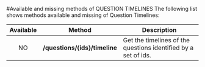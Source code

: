 #Available and missing methods of QUESTION TIMELINES
The following list shows methods available and missing of Question Timelines:

| Available | Method                        | Description
|:---------:|:-----------------------------:| ---------------------------------------------------------------|
| NO        | **/questions/{ids}/timeline** | Get the timelines of the questions identified by a set of ids. |
